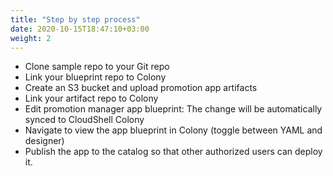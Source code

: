 ```yaml
---
title: "Step by step process"
date: 2020-10-15T18:47:10+03:00
weight: 2
---
```


* Clone sample repo to your Git repo
* Link your blueprint repo to Colony
* Create an S3 bucket and upload promotion app artifacts
* Link your artifact repo to Colony
* Edit promotion manager app blueprint: The change will be automatically synced to CloudShell Colony
* Navigate to view the app blueprint in Colony (toggle between YAML and designer)
* Publish the app to the catalog so that other authorized users can deploy it.
